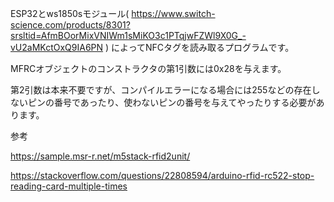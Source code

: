 ESP32とws1850sモジュール( https://www.switch-science.com/products/8301?srsltid=AfmBOorMixVNIWm1sMiKO3c1PTqjwFZWl9X0G_-vU2aMKctOxQ9IA6PN ) によってNFCタグを読み取るプログラムです。


MFRCオブジェクトのコンストラクタの第1引数には0x28を与えます。

第2引数は本来不要ですが、コンパイルエラーになる場合には255などの存在しないピンの番号であったり、使わないピンの番号を与えてやったりする必要があります。





参考

https://sample.msr-r.net/m5stack-rfid2unit/

https://stackoverflow.com/questions/22808594/arduino-rfid-rc522-stop-reading-card-multiple-times
